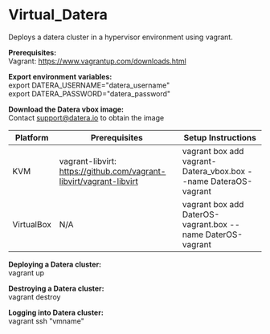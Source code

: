 # Virtual_Datera

Deploys a datera cluster in a hypervisor environment using vagrant. 

<b>Prerequisites:</b><br />
Vagrant: https://www.vagrantup.com/downloads.html

<b>Export environment variables:</b><br />
export DATERA_USERNAME="datera_username"<br />
export DATERA_PASSWORD="datera_password"

<b>Download the Datera vbox image:</b><br />
Contact support@datera.io to obtain the image

| Platform | Prerequisites | Setup Instructions |
--- | --- | ---
| KVM | vagrant-libvirt: https://github.com/vagrant-libvirt/vagrant-libvirt | vagrant box add vagrant-Datera_vbox.box --name DateraOS-vagrant |
VirtualBox| N/A |vagrant box add DaterOS-vagrant.box --name DaterOS-vagrant |

<b>Deploying a Datera cluster:</b><br />
vagrant up

<b>Destroying a Datera cluster:</b><br />
vagrant destroy

<b>Logging into Datera cluster:</b><br />
vagrant ssh "vmname"
